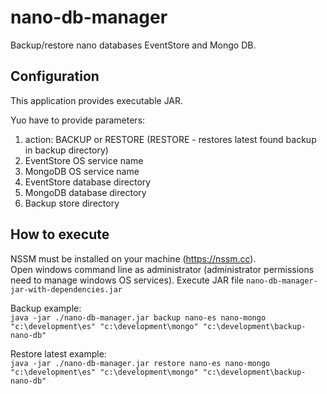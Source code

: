 # nano-db-manager
Backup/restore nano databases EventStore and Mongo DB.

## Configuration
This application provides executable JAR.  
  
Yuo have to provide parameters:
1. action: BACKUP or RESTORE (RESTORE - restores latest found backup in backup directory)
2. EventStore OS service name
3. MongoDB OS service name
4. EventStore database directory
5. MongoDB database directory
6. Backup store directory

## How to execute
NSSM must be installed on your machine (https://nssm.cc).  
Open windows command line as administrator (administrator permissions need to manage windows OS services). Execute JAR file `nano-db-manager-jar-with-dependencies.jar`  
 
Backup example:  
`java -jar ./nano-db-manager.jar backup nano-es nano-mongo "c:\development\es" "c:\development\mongo" "c:\development\backup-nano-db"`

Restore latest example:  
`java -jar ./nano-db-manager.jar restore nano-es nano-mongo "c:\development\es" "c:\development\mongo" "c:\development\backup-nano-db"`